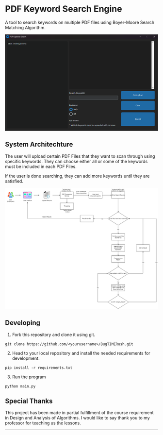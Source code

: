 # PDF Keyword Search Engine

A tool to search keywords on multiple PDF files using Boyer-Moore Search Matching Algorithm.

![](./Photos/Window.png)

## System Architechture
The user will upload certain PDF Files that they want to scan through using specific keywords. They can choose either all or some of the keywords must be included in each PDF Files.

If the user is done searching, they can add more keywords until they are satisfied. 

![](./Photos/System-Architecture.png)

## Developing
1. Fork this repository and clone it using git.
```
git clone https://github.com/<yourusername>/BugTIMERush.git
```
2. Head to your local repository and install the needed requirements for development.
```
pip install -r requirements.txt
```
3. Run the program
```
python main.py
```

## Special Thanks
This project has been made in partial fulfillment of the course requirement in Design and Analysis of Algorithms. I would like to say thank you to my professor for teaching us the lessons.

---
